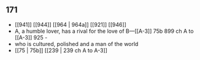 ## 171
- [[941]] [[944]] [[964 | 964a]] [[921]] [[946]] 
- A, a humble lover, has a rival for the love of B—[[A-3]] 75b 899 ch A to [[A-3]] 925 -
- who is cultured, polished and a man of the world
- [[75 | 75b]] [[239 | 239 ch A to A-3]] 

